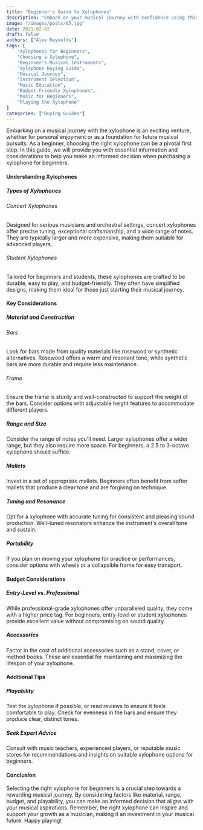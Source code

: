 ```yaml
---
title: "Beginner's Guide to Xylophones"
description: "Embark on your musical journey with confidence using this Beginner's Guide to Xylophones. Discover key considerations, budget tips, and expert advice for selecting the perfect instrument. Make an informed choice and set the foundation for a rewarding musical adventure."
image: "/images/posts/05.jpg"
date: 2021-02-02
draft: false
authors: ["Alex Reynolds"]
tags: [
    "Xylophones for Beginners",
    "Choosing a Xylophone",
    "Beginner's Musical Instruments",
    "Xylophone Buying Guide",
    "Musical Journey",
    "Instrument Selection",
    "Music Education",
    "Budget-Friendly Xylophones",
    "Music for Beginners",
    "Playing the Xylophone"
]
categories: ["Buying Guides"]
---
```


Embarking on a musical journey with the xylophone is an exciting venture, whether for personal enjoyment or as a foundation for future musical pursuits. As a beginner, choosing the right xylophone can be a pivotal first step. In this guide, we will provide you with essential information and considerations to help you make an informed decision when purchasing a xylophone for beginners.

#### Understanding Xylophones

##### Types of Xylophones

###### Concert Xylophones

Designed for serious musicians and orchestral settings, concert xylophones offer precise tuning, exceptional craftsmanship, and a wide range of notes. They are typically larger and more expensive, making them suitable for advanced players.

###### Student Xylophones

Tailored for beginners and students, these xylophones are crafted to be durable, easy to play, and budget-friendly. They often have simplified designs, making them ideal for those just starting their musical journey.

#### Key Considerations

##### Material and Construction

###### Bars

Look for bars made from quality materials like rosewood or synthetic alternatives. Rosewood offers a warm and resonant tone, while synthetic bars are more durable and require less maintenance.

###### Frame

Ensure the frame is sturdy and well-constructed to support the weight of the bars. Consider options with adjustable height features to accommodate different players.

##### Range and Size

Consider the range of notes you'll need. Larger xylophones offer a wider range, but they also require more space. For beginners, a 2.5 to 3-octave xylophone should suffice.

##### Mallets

Invest in a set of appropriate mallets. Beginners often benefit from softer mallets that produce a clear tone and are forgiving on technique.

##### Tuning and Resonance

Opt for a xylophone with accurate tuning for consistent and pleasing sound production. Well-tuned resonators enhance the instrument's overall tone and sustain.

##### Portability

If you plan on moving your xylophone for practice or performances, consider options with wheels or a collapsible frame for easy transport.

#### Budget Considerations

##### Entry-Level vs. Professional

While professional-grade xylophones offer unparalleled quality, they come with a higher price tag. For beginners, entry-level or student xylophones provide excellent value without compromising on sound quality.

##### Accessories

Factor in the cost of additional accessories such as a stand, cover, or method books. These are essential for maintaining and maximizing the lifespan of your xylophone.

#### Additional Tips

##### Playability

Test the xylophone if possible, or read reviews to ensure it feels comfortable to play. Check for evenness in the bars and ensure they produce clear, distinct tones.

##### Seek Expert Advice

Consult with music teachers, experienced players, or reputable music stores for recommendations and insights on suitable xylophone options for beginners.

#### Conclusion

Selecting the right xylophone for beginners is a crucial step towards a rewarding musical journey. By considering factors like material, range, budget, and playability, you can make an informed decision that aligns with your musical aspirations. Remember, the right xylophone can inspire and support your growth as a musician, making it an investment in your musical future. Happy playing!